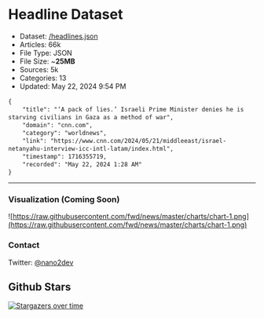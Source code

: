 # Headline Dataset

- Dataset: [/headlines.json](https://raw.githubusercontent.com/fwd/news/master/headlines.json) 
- Articles: 66k
- File Type: JSON
- File Size: ~**25MB**
- Sources: 5k
- Categories: 13
- Updated: May 22, 2024 9:54 PM

```
{
    "title": "‘A pack of lies.’ Israeli Prime Minister denies he is starving civilians in Gaza as a method of war",
    "domain": "cnn.com",
    "category": "worldnews",
    "link": "https://www.cnn.com/2024/05/21/middleeast/israel-netanyahu-interview-icc-intl-latam/index.html",
    "timestamp": 1716355719,
    "recorded": "May 22, 2024 1:28 AM"
}
```

---

### Visualization (Coming Soon)

![https://raw.githubusercontent.com/fwd/news/master/charts/chart-1.png](https://raw.githubusercontent.com/fwd/news/master/charts/chart-1.png)

### Contact 

Twitter: [@nano2dev](https://twitter.com/nano2dev)

## Github Stars

[![Stargazers over time](https://starchart.cc/fwd/news.svg)](https://starchart.cc/fwd/news)
